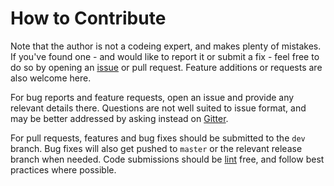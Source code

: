# How to Contribute

Note that the author is not a codeing expert, and makes plenty of mistakes. If
you've found one - and would like to report it or submit a fix - feel free to do
so by opening an [issue] or pull request. Feature additions or requests are also
welcome here.

For bug reports and feature requests, open an issue and provide any relevant
details there. Questions are not well suited to issue format, and may be better
addressed by asking instead on [Gitter].

For pull requests, features and bug fixes should be submitted to the `dev`
branch. Bug fixes will also get pushed to `master` or the relevant release
branch when needed. Code submissions should be [lint] free, and follow best
practices where possible.

[issue]: https://github.com/AfroThundr3007730/syncrepo/issues/new
[gitter]: https://matrix.to/#/#syncrepo:gitter.im
[lint]: https://github.com/koalaman/shellcheck
